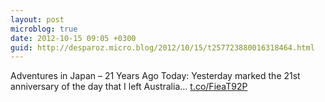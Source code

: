 ```yaml
---
layout: post
microblog: true
date: 2012-10-15 09:05 +0300
guid: http://desparoz.micro.blog/2012/10/15/t257723880016318464.html
---
```

Adventures in Japan – 21 Years Ago Today: Yesterday marked the 21st anniversary of the day that I left Australia... [t.co/FieaT92P](http://t.co/FieaT92P)
